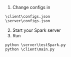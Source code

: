 1. Change configs in
```
\client\configs.json
\server\configs.json
```
2. Start your Spark server
3. Run 
```
python \server\testSpark.py
python \client\main.py
```
